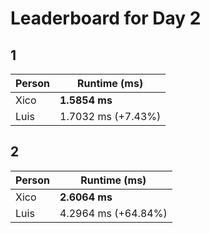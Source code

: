 # Leaderboard for Day 2

## 1

| Person | Runtime (ms) |
|--------|--------------|
| Xico | **1.5854 ms** |
| Luis | 1.7032 ms (+7.43%) |

## 2

| Person | Runtime (ms) |
|--------|--------------|
| Xico | **2.6064 ms** |
| Luis | 4.2964 ms (+64.84%) |

